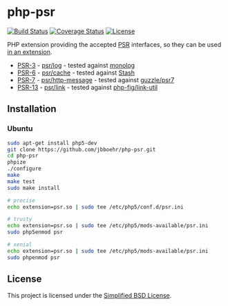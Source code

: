 
# php-psr

[![Build Status](https://travis-ci.org/jbboehr/php-psr.svg?branch=master)](https://travis-ci.org/jbboehr/php-psr)
[![Coverage Status](https://coveralls.io/repos/jbboehr/php-psr/badge.svg?branch=master&service=github)](https://coveralls.io/github/jbboehr/php-psr?branch=master)
[![License](https://img.shields.io/badge/license-BSD-brightgreen.svg)](LICENSE.md)

PHP extension providing the accepted [PSR](http://www.php-fig.org/psr/) interfaces, so they can be used [in an extension](https://github.com/jbboehr/php-handlebars/blob/v0.7.1/impl.c#L213-L215).

- [PSR-3](http://www.php-fig.org/psr/psr-3/) - [psr/log](https://github.com/php-fig/log) - tested against [monolog](https://github.com/Seldaek/monolog)
- [PSR-6](http://www.php-fig.org/psr/psr-6/) - [psr/cache](https://github.com/php-fig/cache) - tested against [Stash](https://github.com/tedious/Stash)
- [PSR-7](http://www.php-fig.org/psr/psr-7/) - [psr/http-message](https://github.com/php-fig/http-message) - tested against [guzzle/psr7](https://github.com/guzzle/psr7)
- [PSR-13](http://www.php-fig.org/psr/psr-13/) - [psr/link](https://github.com/php-fig/link) - tested against [php-fig/link-util](https://github.com/php-fig/link-util)


## Installation

### Ubuntu

```bash
sudo apt-get install php5-dev
git clone https://github.com/jbboehr/php-psr.git
cd php-psr
phpize
./configure
make
make test
sudo make install

# precise
echo extension=psr.so | sudo tee /etc/php5/conf.d/psr.ini

# trusty
echo extension=psr.so | sudo tee /etc/php5/mods-available/psr.ini
sudo php5enmod psr

# xenial
echo extension=psr.so | sudo tee /etc/php5/mods-available/psr.ini
sudo phpenmod psr
```


## License

This project is licensed under the [Simplified BSD License](LICENSE.md).

